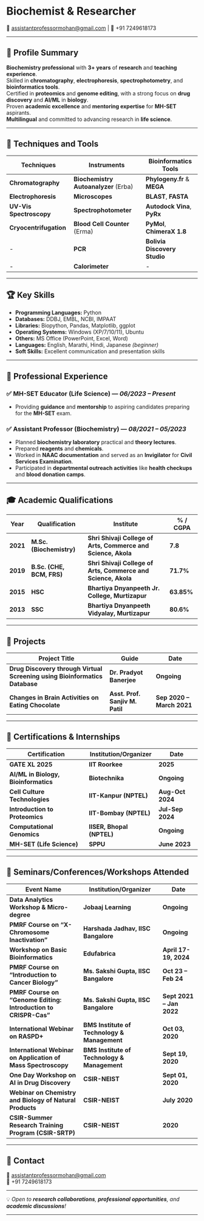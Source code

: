 # Biochemist & Researcher  
📧 [assistantprofessormohan@gmail.com](mailto:assistantprofessormohan@gmail.com) | 📱 +91 7249618173  

---

## 🧪 Profile Summary  
**Biochemistry professional** with **3+ years** of **research** and **teaching experience**.  
Skilled in **chromatography**, **electrophoresis**, **spectrophotometry**, and **bioinformatics tools**.  
Certified in **proteomics** and **genome editing**, with a strong focus on **drug discovery** and **AI/ML** in **biology**.  
Proven **academic excellence** and **mentoring expertise** for **MH-SET** aspirants.  
**Multilingual** and committed to advancing research in **life science**.  

---

## 🧠 Techniques and Tools  

| **Techniques** | **Instruments** | **Bioinformatics Tools** |
|---------------|-----------------|--------------------------|
| **Chromatography** | **Biochemistry Autoanalyzer** (Erba) | **Phylogeny.fr** & **MEGA** |
| **Electrophoresis** | **Microscopes** | **BLAST**, **FASTA** |
| **UV-Vis Spectroscopy** | **Spectrophotometer** | **Autodock Vina**, **PyRx** |
| **Cryocentrifugation** | **Blood Cell Counter** (Erma) | **PyMol**, **ChimeraX 1.8** |
| - | **PCR** | **Bolivia Discovery Studio** |
| - | **Calorimeter** | - |

---

## 🏆 Key Skills  

- **Programming Languages:** Python  
- **Databases:** DDBJ, EMBL, NCBI, IMPAAT  
- **Libraries:** Biopython, Pandas, Matplotlib, ggplot  
- **Operating Systems:** Windows (XP/7/10/11), Ubuntu  
- **Others:** MS Office (PowerPoint, Excel, Word)  
- **Languages:** English, Marathi, Hindi, Japanese *(beginner)*  
- **Soft Skills:** Excellent communication and presentation skills  

---

## 💼 Professional Experience  

### ✅ MH-SET Educator (Life Science) — *06/2023 – Present*  
- Providing **guidance** and **mentorship** to aspiring candidates preparing for the **MH-SET** exam.  

### ✅ Assistant Professor (Biochemistry) — *08/2021 – 05/2023*  
- Planned **biochemistry laboratory** practical and **theory lectures**.  
- Prepared **reagents** and **chemicals**.  
- Worked in **NAAC documentation** and served as an **Invigilator** for **Civil Services Examination**.  
- Participated in **departmental outreach activities** like **health checkups** and **blood donation camps**.  

---

## 🎓 Academic Qualifications  

| **Year** | **Qualification** | **Institute** | **% / CGPA** |
|----------|------------------|---------------|---------------|
| **2021**     | **M.Sc. (Biochemistry)** | **Shri Shivaji College of Arts, Commerce and Science, Akola** | **7.8** |
| **2019**     | **B.Sc. (CHE, BCM, FRS)** | **Shri Shivaji College of Arts, Commerce and Science, Akola** | **71.7%** |
| **2015**     | **HSC** | **Bhartiya Dnyanpeeth Jr. College, Murtizapur** | **63.85%** |
| **2013**     | **SSC** | **Bhartiya Dnyanpeeth Vidyalay, Murtizapur** | **80.6%** |

---

## 🔬 Projects  

| **Project Title** | **Guide** | **Date** |
|------------------|-----------|----------|
| **Drug Discovery through Virtual Screening using Bioinformatics Database** | **Dr. Pradyot Banerjee** | **Ongoing** |
| **Changes in Brain Activities on Eating Chocolate** | **Asst. Prof. Sanjiv M. Patil** | **Sep 2020 – March 2021** |

---

## 🏅 Certifications & Internships  

| **Certification** | **Institution/Organizer** | **Date** |
|------------------|--------------------------|----------|
| **GATE XL 2025** | **IIT Roorkee** | **2025** |
| **AI/ML in Biology, Bioinformatics** | **Biotechnika** | **Ongoing** |
| **Cell Culture Technologies** | **IIT-Kanpur (NPTEL)** | **Aug-Oct 2024** |
| **Introduction to Proteomics** | **IIT-Bombay (NPTEL)** | **Jul-Sep 2024** |
| **Computational Genomics** | **IISER, Bhopal (NPTEL)** | **Ongoing** |
| **MH-SET (Life Science)** | **SPPU** | **June 2023** |

---

## 🎯 Seminars/Conferences/Workshops Attended  

| **Event Name** | **Institution/Organizer** | **Date** |
|---------------|---------------------------|----------|
| **Data Analytics Workshop & Micro-degree** | **Jobaaj Learning** | **Ongoing** |
| **PMRF Course on “X-Chromosome Inactivation”** | **Harshada Jadhav, IISC Bangalore** | **Ongoing** |
| **Workshop on Basic Bioinformatics** | **Edufabrica** | **April 17-19, 2024** |
| **PMRF Course on “Introduction to Cancer Biology”** | **Ms. Sakshi Gupta, IISC Bangalore** | **Oct 23 – Feb 24** |
| **PMRF Course on “Genome Editing: Introduction to CRISPR-Cas”** | **Ms. Sakshi Gupta, IISC Bangalore** | **Sept 2021 – Jan 2022** |
| **International Webinar on RASPD+** | **BMS Institute of Technology & Management** | **Oct 03, 2020** |
| **International Webinar on Application of Mass Spectroscopy** | **BMS Institute of Technology & Management** | **Sept 19, 2020** |
| **One Day Workshop on AI in Drug Discovery** | **CSIR-NEIST** | **Sept 01, 2020** |
| **Webinar on Chemistry and Biology of Natural Products** | **CSIR-NEIST** | **July 2020** |
| **CSIR-Summer Research Training Program (CSIR-SRTP)** | **CSIR-NEIST** | **2020** |

---

## 📢 Contact  
📧 [assistantprofessormohan@gmail.com](mailto:assistantprofessormohan@gmail.com)  
📱 +91 7249618173  

---

💡 *Open to **research collaborations**, **professional opportunities**, and **academic discussions**!*  

---

